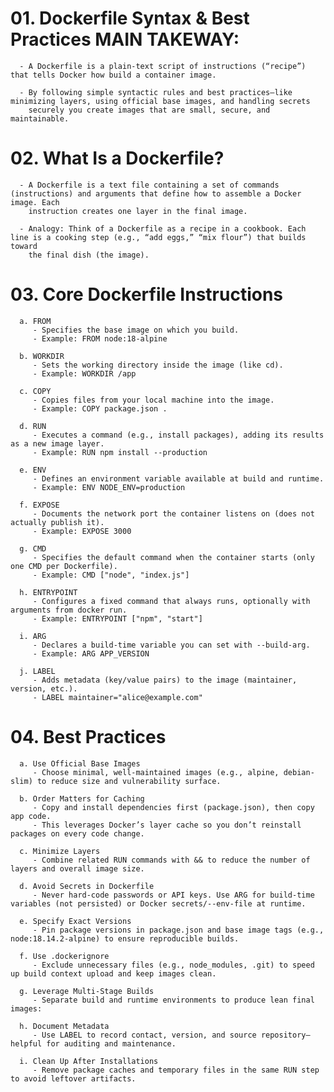 # 01. Dockerfile Syntax & Best Practices MAIN TAKEWAY:
      - A Dockerfile is a plain-text script of instructions (“recipe”) that tells Docker how build a container image.

      - By following simple syntactic rules and best practices—like minimizing layers, using official base images, and handling secrets 
        securely you create images that are small, secure, and maintainable.


# 02. What Is a Dockerfile?
      - A Dockerfile is a text file containing a set of commands (instructions) and arguments that define how to assemble a Docker image. Each 
        instruction creates one layer in the final image.
      
      - Analogy: Think of a Dockerfile as a recipe in a cookbook. Each line is a cooking step (e.g., “add eggs,” “mix flour”) that builds toward 
        the final dish (the image).


# 03. Core Dockerfile Instructions
      
      a. FROM
         - Specifies the base image on which you build.	
         - Example: FROM node:18-alpine
      
      b. WORKDIR
         - Sets the working directory inside the image (like cd).	
         - Example: WORKDIR /app
      
      c. COPY
         - Copies files from your local machine into the image.	
         - Example: COPY package.json .
      
      d. RUN
         - Executes a command (e.g., install packages), adding its results as a new image layer.	
         - Example: RUN npm install --production
      
      e. ENV
         - Defines an environment variable available at build and runtime.	
         - Example: ENV NODE_ENV=production
      
      f. EXPOSE
         - Documents the network port the container listens on (does not actually publish it).	
         - Example: EXPOSE 3000
      
      g. CMD
         - Specifies the default command when the container starts (only one CMD per Dockerfile).	
         - Example: CMD ["node", "index.js"]
      
      h. ENTRYPOINT
         - Configures a fixed command that always runs, optionally with arguments from docker run.	
         - Example: ENTRYPOINT ["npm", "start"]
      
      i. ARG
         - Declares a build-time variable you can set with --build-arg.	
         - Example: ARG APP_VERSION
      
      j. LABEL
         - Adds metadata (key/value pairs) to the image (maintainer, version, etc.).	
         - LABEL maintainer="alice@example.com"


# 04. Best Practices
      a. Use Official Base Images
         - Choose minimal, well-maintained images (e.g., alpine, debian-slim) to reduce size and vulnerability surface.

      b. Order Matters for Caching
         - Copy and install dependencies first (package.json), then copy app code.
         - This leverages Docker’s layer cache so you don’t reinstall packages on every code change.
      
      c. Minimize Layers
         - Combine related RUN commands with && to reduce the number of layers and overall image size.

      d. Avoid Secrets in Dockerfile
         - Never hard-code passwords or API keys. Use ARG for build-time variables (not persisted) or Docker secrets/--env-file at runtime.

      e. Specify Exact Versions
         - Pin package versions in package.json and base image tags (e.g., node:18.14.2-alpine) to ensure reproducible builds.

      f. Use .dockerignore
         - Exclude unnecessary files (e.g., node_modules, .git) to speed up build context upload and keep images clean.

      g. Leverage Multi-Stage Builds
         - Separate build and runtime environments to produce lean final images:

      h. Document Metadata
         - Use LABEL to record contact, version, and source repository—helpful for auditing and maintenance.

      i. Clean Up After Installations
         - Remove package caches and temporary files in the same RUN step to avoid leftover artifacts.





